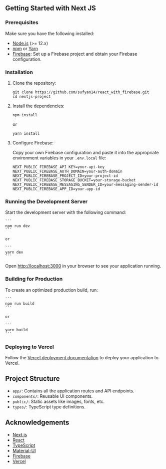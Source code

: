 ## Getting Started with Next JS

### Prerequisites

Make sure you have the following installed:

- [Node.js](https://nodejs.org/) (>= 12.x)
- [npm](https://www.npmjs.com/) or [Yarn](https://yarnpkg.com/)
- [Firebase](https://firebase.google.com/): Set up a Firebase project and obtain your Firebase configuration.

### Installation

1. Clone the repository:

    ```
    git clone https://github.com/sufyan14/react_with_firebase.git
    cd nextjs-project
    ```

2. Install the dependencies:

    ```
    npm install
    ```

    or

    ```
    yarn install
    ```

3. Configure Firebase:

    Copy your own Firebase configuration and paste it into the appropriate environment variables in your `.env.local` file:

    ```
    NEXT_PUBLIC_FIREBASE_API_KEY=your-api-key
    NEXT_PUBLIC_FIREBASE_AUTH_DOMAIN=your-auth-domain
    NEXT_PUBLIC_FIREBASE_PROJECT_ID=your-project-id
    NEXT_PUBLIC_FIREBASE_STORAGE_BUCKET=your-storage-bucket
    NEXT_PUBLIC_FIREBASE_MESSAGING_SENDER_ID=your-messaging-sender-id
    NEXT_PUBLIC_FIREBASE_APP_ID=your-app-id
    ```

### Running the Development Server

Start the development server with the following command:

    ```
    npm run dev
    ```

    or

    ```
    yarn dev
    ```

Open [http://localhost:3000](http://localhost:3000) in your browser to see your application running.

### Building for Production

To create an optimized production build, run:

    ```
    npm run build
    ```

    or

    ```
    yarn build
    ```

### Deploying to Vercel

Follow the [Vercel deployment documentation](https://vercel.com/docs) to deploy your application to Vercel.

## Project Structure

- `app/`: Contains all the application routes and API endpoints.
- `components/`: Reusable UI components.
- `public/`: Static assets like images, fonts, etc.
- `types/`: TypeScript type definitions.

## Acknowledgements

- [Next.js](https://nextjs.org/)
- [React](https://reactjs.org/)
- [TypeScript](https://www.typescriptlang.org/)
- [Material-UI](https://material-ui.com/)
- [Firebase](https://firebase.google.com/)
- [Vercel](https://vercel.com/)
